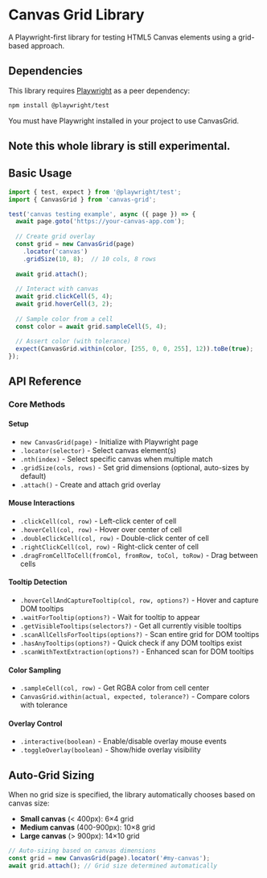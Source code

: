 # Canvas Grid Library

A Playwright-first library for testing HTML5 Canvas elements using a grid-based approach.


## Dependencies

This library requires [Playwright](https://playwright.dev/) as a peer dependency:

```bash
npm install @playwright/test
```

You must have Playwright installed in your project to use CanvasGrid.

## Note this whole library is still experimental.

## Basic Usage

```typescript
import { test, expect } from '@playwright/test';
import { CanvasGrid } from 'canvas-grid';

test('canvas testing example', async ({ page }) => {
  await page.goto('https://your-canvas-app.com');
  
  // Create grid overlay
  const grid = new CanvasGrid(page)
    .locator('canvas')
    .gridSize(10, 8);  // 10 cols, 8 rows
  
  await grid.attach();
  
  // Interact with canvas
  await grid.clickCell(5, 4);
  await grid.hoverCell(3, 2);
  
  // Sample color from a cell
  const color = await grid.sampleCell(5, 4);
  
  // Assert color (with tolerance)
  expect(CanvasGrid.within(color, [255, 0, 0, 255], 12)).toBe(true);
});
```

## API Reference

### Core Methods

#### Setup
- `new CanvasGrid(page)` - Initialize with Playwright page
- `.locator(selector)` - Select canvas element(s)
- `.nth(index)` - Select specific canvas when multiple match
- `.gridSize(cols, rows)` - Set grid dimensions (optional, auto-sizes by default)
- `.attach()` - Create and attach grid overlay

#### Mouse Interactions
- `.clickCell(col, row)` - Left-click center of cell
- `.hoverCell(col, row)` - Hover over center of cell
- `.doubleClickCell(col, row)` - Double-click center of cell
- `.rightClickCell(col, row)` - Right-click center of cell
- `.dragFromCellToCell(fromCol, fromRow, toCol, toRow)` - Drag between cells

#### Tooltip Detection
- `.hoverCellAndCaptureTooltip(col, row, options?)` - Hover and capture DOM tooltips
- `.waitForTooltip(options?)` - Wait for tooltip to appear
- `.getVisibleTooltips(selectors?)` - Get all currently visible tooltips
- `.scanAllCellsForTooltips(options?)` - Scan entire grid for DOM tooltips
- `.hasAnyTooltips(options?)` - Quick check if any DOM tooltips exist
- `.scanWithTextExtraction(options?)` - Enhanced scan for DOM tooltips

#### Color Sampling
- `.sampleCell(col, row)` - Get RGBA color from cell center
- `CanvasGrid.within(actual, expected, tolerance?)` - Compare colors with tolerance

#### Overlay Control
- `.interactive(boolean)` - Enable/disable overlay mouse events
- `.toggleOverlay(boolean)` - Show/hide overlay visibility

## Auto-Grid Sizing

When no grid size is specified, the library automatically chooses based on canvas size:

- **Small canvas** (< 400px): 6×4 grid
- **Medium canvas** (400-900px): 10×8 grid  
- **Large canvas** (> 900px): 14×10 grid

```typescript
// Auto-sizing based on canvas dimensions
const grid = new CanvasGrid(page).locator('#my-canvas');
await grid.attach(); // Grid size determined automatically
```